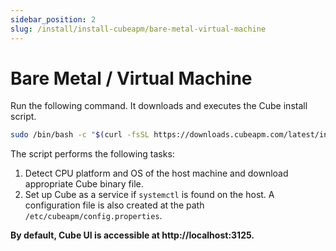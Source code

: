 ```yaml
---
sidebar_position: 2
slug: /install/install-cubeapm/bare-metal-virtual-machine
---
```


# Bare Metal / Virtual Machine

Run the following command. It downloads and executes the Cube install script.

```sh
sudo /bin/bash -c "$(curl -fsSL https://downloads.cubeapm.com/latest/install.sh)"
```

The script performs the following tasks:

1. Detect CPU platform and OS of the host machine and download appropriate Cube binary file.
2. Set up Cube as a service if `systemctl` is found on the host. A configuration file is also created at the path `/etc/cubeapm/config.properties`.

**By default, Cube UI is accessible at http://localhost:3125.**
